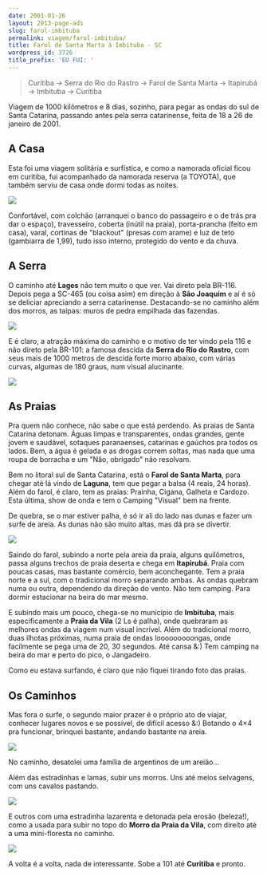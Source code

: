 ```yaml
---
date: 2001-01-26
layout: 2013-page-ads
slug: farol-imbituba
permalink: viagem/farol-imbituba/
title: Farol de Santa Marta à Imbituba - SC
wordpress_id: 3726
title_prefix: 'EU FUI: '
---
```


> Curitiba → Serra do Rio do Rastro → Farol de Santa Marta → Itapirubá → Imbituba → Curitiba

Viagem de 1000 kilômetros e 8 dias, sozinho, para pegar as ondas do sul de Santa Catarina, passando antes pela serra catarinense, feita de 18 a 26 de janeiro de 2001.


## A Casa

Esta foi uma viagem solitária e surfística, e como a namorada oficial ficou em curitiba, fui acompanhado da namorada reserva (a TOYOTA), que também serviu de casa onde dormi todas as noites.

![](http://aurelio.net/img/viagem/farol-imbituba/200101-toyota_casa.jpg)

Confortável, com colchão (arranquei o banco do passageiro e o de trás pra dar o espaço), travesseiro, coberta (inútil na praia), porta-prancha (feito em casa), varal, cortinas de "blackout" (presas com arame) e luz de teto (gambiarra de 1,99), tudo isso interno, protegido do vento e da chuva.


## A Serra

O caminho até **Lages** não tem muito o que ver. Vai direto pela BR-116. Depois pega a SC-465 (ou coisa asim) em direção à **São Joaquim** e aí é só se deliciar apreciando a serra catarinense. Destacando-se no caminho além dos morros, as taipas: muros de pedra empilhada das fazendas.

![](http://aurelio.net/img/viagem/farol-imbituba/200101-casa_serra.jpg)

E é claro, a atração máxima do caminho e o motivo de ter vindo pela 116 e não direto pela BR-101: a famosa descida da **Serra do Rio do Rastro**, com seus mais de 1000 metros de descida forte morro abaixo, com várias curvas, algumas de 180 graus, num visual alucinante.

![](http://aurelio.net/img/viagem/farol-imbituba/200101-serra.jpg)


## As Praias

Pra quem não conhece, não sabe o que está perdendo. As praias de Santa Catarina detonam. Águas limpas e transparentes, ondas grandes, gente jovem e saudável, sotaques paranaenses, catarinas e gaúchos pra todos os lados. Bem, a água é gelada e as drogas correm soltas, mas nada que uma roupa de borracha e um "Não, obrigado" não resolvam.

Bem no litoral sul de Santa Catarina, está o **Farol de Santa Marta**, para chegar até lá vindo de **Laguna**, tem que pegar a balsa (4 reais, 24 horas). Além do farol, é claro, tem as praias: Prainha, Cigana, Galheta e Cardozo. Esta última, show de onda e tem o Camping "Visual" bem na frente.

De quebra, se o mar estiver palha, é só ir ali do lado nas dunas e fazer um surfe de areia. As dunas não são muito altas, mas dá pra se divertir.

![](http://aurelio.net/img/viagem/farol-imbituba/200101-sandboard.jpg)

Saindo do farol, subindo a norte pela areia da praia, alguns quilômetros, passa alguns trechos de praia deserta e chega em **Itapirubá**. Praia com poucas casas, mas bastante comércio, bem aconchegante. Tem a praia norte e a sul, com o tradicional morro separando ambas. As ondas quebram numa ou outra, dependendo da direção do vento. Não tem camping. Para dormir estacionar na beira do mar mesmo.

E subindo mais um pouco, chega-se no município de **Imbituba**, mais especificamente a **Praia da Vila** (2 Ls é palha), onde quebraram as melhores ondas da viagem num visual incrível. Além do tradicional morro, duas ilhotas próximas, numa praia de ondas looooooooongas, onde facilmente se pega uma de 20, 30 segundos. Até cansa &:) Tem camping na beira do mar e perto do pico, o Jangadeiro.

Como eu estava surfando, é claro que não fiquei tirando foto das praias.


## Os Caminhos

Mas fora o surfe, o segundo maior prazer é o próprio ato de viajar, conhecer lugares novos e se possível, de difícil acesso &:) Botando o 4×4 pra funcionar, brinquei bastante, andando bastante na areia.

![](http://aurelio.net/img/viagem/farol-imbituba/200101-toyota_areia.jpg)

No caminho, desatolei uma família de argentinos de um areião...

Além das estradinhas e lamas, subir uns morros. Uns até meios selvagens, com uns cavalos pastando.

![](http://aurelio.net/img/viagem/farol-imbituba/200101-toyota_morro.jpg)

E outros com uma estradinha lazarenta e detonada pela erosão (beleza!), como a usada para subir no topo do **Morro da Praia da Vila**, com direito até a uma mini-floresta no caminho.

![](http://aurelio.net/img/viagem/farol-imbituba/200101-toyota_mato.jpg)

A volta é a volta, nada de interessante. Sobe a 101 até **Curitiba** e pronto.
